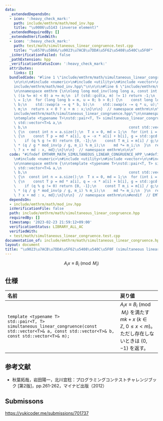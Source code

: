 ```yaml
---
data:
  _extendedDependsOn:
  - icon: ':heavy_check_mark:'
    path: include/emthrm/math/mod_inv.hpp
    title: "\u9006\u5143 (inverse element)"
  _extendedRequiredBy: []
  _extendedVerifiedWith:
  - icon: ':heavy_check_mark:'
    path: test/math/simultaneous_linear_congruence.test.cpp
    title: "\u6570\u5B66/\u9023\u7ACB\u7DDA\u5F62\u5408\u540C\u5F0F"
  _isVerificationFailed: false
  _pathExtension: hpp
  _verificationStatusIcon: ':heavy_check_mark:'
  attributes:
    links: []
  bundledCode: "#line 1 \"include/emthrm/math/simultaneous_linear_congruence.hpp\"\
    \n\n\n\n#include <numeric>\n#include <utility>\n#include <vector>\n\n#line 1 \"\
    include/emthrm/math/mod_inv.hpp\"\n\n\n\n#line 6 \"include/emthrm/math/mod_inv.hpp\"\
    \n\nnamespace emthrm {\n\nlong long mod_inv(long long a, const int m) {\n  if\
    \ ((a %= m) < 0) a += m;\n  if (std::gcd(a, m) != 1) return -1;\n  long long x\
    \ = 1;\n  for (long long b = m, u = 0; b > 0;) {\n    const long long q = a /\
    \ b;\n    std::swap(a -= q * b, b);\n    std::swap(x -= q * u, u);\n  }\n  x %=\
    \ m;\n  return x < 0 ? x + m : x;\n}\n\n}  // namespace emthrm\n\n\n#line 9 \"\
    include/emthrm/math/simultaneous_linear_congruence.hpp\"\n\nnamespace emthrm {\n\
    \ntemplate <typename T>\nstd::pair<T, T> simultaneous_linear_congruence(const\
    \ std::vector<T>& a,\n                                               const std::vector<T>&\
    \ b,\n                                               const std::vector<T>& m)\
    \ {\n  const int n = a.size();\n  T x = 0, md = 1;\n  for (int i = 0; i < n; ++i)\
    \ {\n    const T p = md * a[i], q = -x * a[i] + b[i], g = std::gcd(p, m[i]);\n\
    \    if (q % g != 0) return {0, -1};\n    const T m_i = m[i] / g;\n    x += md\
    \ * (q / g * mod_inv(p / g, m_i) % m_i);\n    md *= m_i;\n  }\n  return {x < 0\
    \ ? x + md : x, md};\n}\n\n}  // namespace emthrm\n\n\n"
  code: "#ifndef EMTHRM_MATH_SIMULTANEOUS_LINEAR_CONGRUENCE_HPP_\n#define EMTHRM_MATH_SIMULTANEOUS_LINEAR_CONGRUENCE_HPP_\n\
    \n#include <numeric>\n#include <utility>\n#include <vector>\n\n#include \"emthrm/math/mod_inv.hpp\"\
    \n\nnamespace emthrm {\n\ntemplate <typename T>\nstd::pair<T, T> simultaneous_linear_congruence(const\
    \ std::vector<T>& a,\n                                               const std::vector<T>&\
    \ b,\n                                               const std::vector<T>& m)\
    \ {\n  const int n = a.size();\n  T x = 0, md = 1;\n  for (int i = 0; i < n; ++i)\
    \ {\n    const T p = md * a[i], q = -x * a[i] + b[i], g = std::gcd(p, m[i]);\n\
    \    if (q % g != 0) return {0, -1};\n    const T m_i = m[i] / g;\n    x += md\
    \ * (q / g * mod_inv(p / g, m_i) % m_i);\n    md *= m_i;\n  }\n  return {x < 0\
    \ ? x + md : x, md};\n}\n\n}  // namespace emthrm\n\n#endif  // EMTHRM_MATH_SIMULTANEOUS_LINEAR_CONGRUENCE_HPP_\n"
  dependsOn:
  - include/emthrm/math/mod_inv.hpp
  isVerificationFile: false
  path: include/emthrm/math/simultaneous_linear_congruence.hpp
  requiredBy: []
  timestamp: '2023-02-23 21:59:12+09:00'
  verificationStatus: LIBRARY_ALL_AC
  verifiedWith:
  - test/math/simultaneous_linear_congruence.test.cpp
documentation_of: include/emthrm/math/simultaneous_linear_congruence.hpp
layout: document
title: "\u9023\u7ACB\u7DDA\u5F62\u5408\u540C\u5F0F (simultaneous linear congruence)"
---
```


$$
  A_i x \equiv B_i \pmod{M_i}
$$


## 仕様

|名前|戻り値|
|:--|:--|
|`template <typename T>`<br>`std::pair<T, T> simultaneous_linear_congruence(const std::vector<T>& a, const std::vector<T>& b, const std::vector<T>& m);`|$A_i x \equiv B_i \pmod{M_i}$ を満たす $mk + x$ ($k \in \mathbb{Z},\ 0 \leq x < m$)。ただし存在しないときは $(0, -1)$ を返す。|


## 参考文献

- 秋葉拓哉，岩田陽一，北川宜稔：プログラミングコンテストチャレンジブック \[第2版\]，pp.261-262，マイナビ出版（2012）


## Submissons

https://yukicoder.me/submissions/701737
